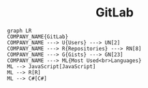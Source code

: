 <h1 align="center">GitLab</h1>

```mermaid
graph LR
COMPANY_NAME{GitLab}
COMPANY_NAME ---> U{Users} ---> UN[2]
COMPANY_NAME ---> R{Repositories} ---> RN[8]
COMPANY_NAME ---> G{Gists} ---> GN[23]
COMPANY_NAME ---> ML{Most Used<br>Languages}
ML --> JavaScript[JavaScript]
ML --> R[R]
ML --> C#[C#]
```
